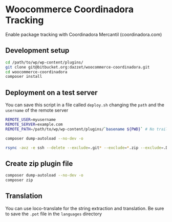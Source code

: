 # Woocommerce Coordinadora Tracking

Enable package tracking with Coordinadora Mercantil (coordinadora.com)

## Development setup

```bash
cd /path/to/wp/wp-content/plugins/
git clone git@bitbucket.org:dazzet/woocommerce-coordinadora.git
cd woocommerce-coordinadora
composer install
```

## Deployment on a test server

You can save this script in a file called `deploy.sh` changing the `path` and the `username` of the remote server
```bash
REMOTE_USER=myusername
REMOTE_SERVER=example.com
REMOTE_PATH=/path/to/wp/wp-content/plugins/`basename ${PWD}` # No trailing '/'

composer dump-autoload --no-dev -o

rsync -avz -e ssh --delete --exclude=.git* --exclude=*.zip --exclude=.DS_Store ./* ${REMOTE_USER}@${REMOTE_SERVER}:${REMOTE_PATH}/
```

## Create zip plugin file

```bash
composer dump-autoload --no-dev -o
composer zip
```

## Translation

You can use loco-translate for the string extraction and translation. Be sure to save the `.pot` file in the `languages` directory
